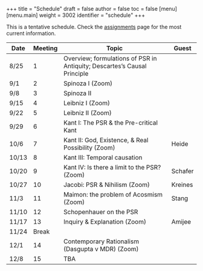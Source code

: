 +++
title = "Schedule"
draft = false
author = false
toc = false
[menu]
  [menu.main]
    weight = 3002
    identifier = "schedule"
+++

This is a tentative schedule. Check the [assignments](https://phil971.colinmclear.net/assignments) page for the most current
information.

| **Date** | **Meeting** | **Topic**                                                                      | **Guest** |
|----------|-------------|--------------------------------------------------------------------------------|-----------|
| 8/25     | 1           | Overview; formulations of PSR in Antiquity; Descartes&rsquo;s Causal Principle |           |
| 9/1      | 2           | Spinoza I (Zoom)                                                               |           |
| 9/8      | 3           | Spinoza II                                                                     |           |
| 9/15     | 4           | Leibniz I (Zoom)                                                               |           |
| 9/22     | 5           | Leibniz II (Zoom)                                                              |           |
| 9/29     | 6           | Kant I: The PSR &amp; the Pre-critical Kant                                    |           |
| 10/6     | 7           | Kant II: God, Existence, &amp; Real Possibility (Zoom)                         | Heide     |
| 10/13    | 8           | Kant III: Temporal causation                                                   |           |
| 10/20    | 9           | Kant IV: Is there a limit to the PSR?       (Zoom)                             | Schafer   |
| 10/27    | 10          | Jacobi: PSR &amp; Nihilism                      (Zoom)                         | Kreines   |
| 11/3     | 11          | Maimon: the problem of Acosmism             (Zoom)                             | Stang     |
| 11/10    | 12          | Schopenhauer on the PSR                                                        |           |
| 11/17    | 13          | Inquiry &amp; Explanation  (Zoom)                                              | Amijee    |
| 11/24    | Break       |                                                                                |           |
| 12/1     | 14          | Contemporary Rationalism (Dasgupta v MDR)   (Zoom)                             |           |
| 12/8     | 15          | TBA                                                                            |           |
